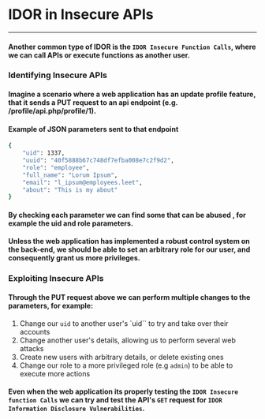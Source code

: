 # IDOR in Insecure APIs
***
#### Another common type of IDOR is the `IDOR Insecure Function Calls`, where we can call APIs or execute functions as another user.

### Identifying Insecure APIs
#### Imagine a scenario where a web application has an update profile feature, that it sends a **PUT** request to an api endpoint (e.g. /profile/api.php/profile/1).
#### Example of JSON parameters sent to that endpoint
```bash
{
    "uid": 1337,
    "uuid": "40f5888b67c748df7efba008e7c2f9d2",
    "role": "employee",
    "full_name": "Lorum Ipsum",
    "email": "l_ipsum@employees.leet",
    "about": "This is my about"
}
```
#### By checking each parameter we can find some that can be abused , for example the **uid** and **role** parameters.
#### Unless the web application has implemented a robust control system on the back-end, we should be able to set an arbitrary role for our user, and consequently grant us more privileges.

### Exploiting Insecure APIs
#### Through the PUT request above we can perform multiple changes to the parameters, for example:
1. Change our `uid` to another user's `uid`` to try and take over their accounts
2. Change another user's details, allowing us to perform several web attacks
3. Create new users with arbitrary details, or delete existing ones
4. Change our role to a more privileged role (e.g `admin`) to be able to execute more actions

#### Even when the web application its properly testing the `IDOR Insecure function Calls` we can try and test the API's `GET` request for `IDOR Information Disclosure Vulnerabilities`.
